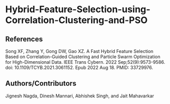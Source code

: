 # Hybrid-Feature-Selection-using-Correlation-Clustering-and-PSO

## References
Song XF, Zhang Y, Gong DW, Gao XZ. A Fast Hybrid Feature Selection Based on Correlation-Guided Clustering and Particle Swarm Optimization for High-Dimensional Data. IEEE Trans Cybern. 2022 Sep;52(9):9573-9586. doi: 10.1109/TCYB.2021.3061152. Epub 2022 Aug 18. PMID: 33729976.

## Authors/Contributors
Jignesh Nagda, Dinesh Mannari, Abhishek Singh, and Jait Mahavarkar
